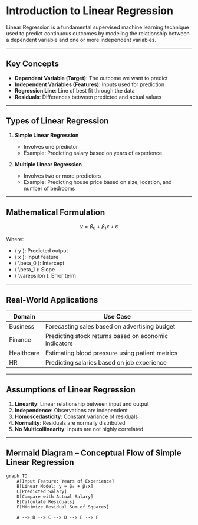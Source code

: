 # Introduction to Linear Regression

Linear Regression is a fundamental supervised machine learning technique used to predict continuous outcomes by modeling the relationship between a dependent variable and one or more independent variables.

---

## Key Concepts

- **Dependent Variable (Target)**: The outcome we want to predict
- **Independent Variables (Features)**: Inputs used for prediction
- **Regression Line**: Line of best fit through the data
- **Residuals**: Differences between predicted and actual values

---

## Types of Linear Regression

1. **Simple Linear Regression**  
   - Involves one predictor  
   - Example: Predicting salary based on years of experience

2. **Multiple Linear Regression**  
   - Involves two or more predictors  
   - Example: Predicting house price based on size, location, and number of bedrooms

---

## Mathematical Formulation


$$
y = \beta_0 + \beta_1 x + \varepsilon
$$


Where:  
- \( y \): Predicted output  
- \( x \): Input feature  
- \( \beta_0 \): Intercept  
- \( \beta_1 \): Slope  
- \( \varepsilon \): Error term

---

## Real-World Applications

| Domain     | Use Case                                          |
|------------|---------------------------------------------------|
| Business   | Forecasting sales based on advertising budget     |
| Finance    | Predicting stock returns based on economic indicators |
| Healthcare | Estimating blood pressure using patient metrics   |
| HR         | Predicting salaries based on job experience       |

---

## Assumptions of Linear Regression

1. **Linearity**: Linear relationship between input and output  
2. **Independence**: Observations are independent  
3. **Homoscedasticity**: Constant variance of residuals  
4. **Normality**: Residuals are normally distributed  
5. **No Multicollinearity**: Inputs are not highly correlated

---

## Mermaid Diagram – Conceptual Flow of Simple Linear Regression

```mermaid
graph TD
    A[Input Feature: Years of Experience]
    B[Linear Model: y = β₀ + β₁x]
    C[Predicted Salary]
    D[Compare with Actual Salary]
    E[Calculate Residuals]
    F[Minimize Residual Sum of Squares]

    A --> B --> C --> D --> E --> F
```

